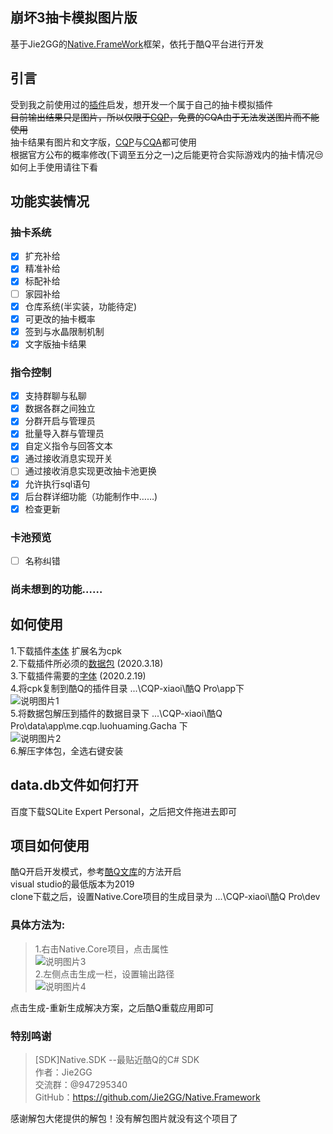 ## 崩坏3抽卡模拟图片版
基于Jie2GG的[Native.FrameWork](https://github.com/Jie2GG/Native.Framework)框架，依托于酷Q平台进行开发

## 引言
受到我之前使用过的[插件](https://cqp.cc/t/43414)启发，想开发一个属于自己的抽卡模拟插件<br>
~~目前输出结果只是图片，所以仅限于[CQP](https://cqp.cc/t/14901)，免费的CQA由于无法发送图片而不能使用~~<br>
抽卡结果有图片和文字版，[CQP](https://cqp.cc/t/14901)与[CQA](https://cqp.cc/t/23253)都可使用<br>
根据官方公布的概率修改(下调至五分之一)之后能更符合实际游戏内的抽卡情况:unamused:<br>
如何上手使用请往下看<br>
## 功能实装情况
### 抽卡系统
- [x] 扩充补给
- [x] 精准补给
- [x] 标配补给
- [ ] 家园补给
- [x] 仓库系统(半实装，功能待定)
- [x] 可更改的抽卡概率
- [x] 签到与水晶限制机制
- [x] 文字版抽卡结果
### 指令控制
- [x] 支持群聊与私聊
- [x] 数据各群之间独立
- [x] 分群开启与管理员
- [x] 批量导入群与管理员
- [x] 自定义指令与回答文本
- [x] 通过接收消息实现开关
- [ ] 通过接收消息实现更改抽卡池更换
- [x] 允许执行sql语句
- [x] 后台群详细功能（功能制作中……)
- [x] 检查更新 
### 卡池预览
- [ ] 名称纠错
### 尚未想到的功能……

## 如何使用
1.下载插件[本体](https://cqp.cc/t/47221) 扩展名为cpk<br>
2.下载插件所必须的[数据包](https://www.lanzous.com/iadd8ba) (2020.3.18)<br>
3.下载插件需要的[字体](https://www.lanzous.com/i9hl6ve) (2020.2.19)<br>
4.将cpk复制到酷Q的插件目录 ...\CQP-xiaoi\酷Q Pro\app下<br>
![说明图片1](https://i.loli.net/2020/03/21/QfVBumNkZ54j1bP.png)<br>
5.将数据包解压到插件的数据目录下 ...\CQP-xiaoi\酷Q Pro\data\app\me.cqp.luohuaming.Gacha 下<br>
![说明图片2](https://i.loli.net/2020/03/21/xeFt4rOMNIQpfbV.png)<br>
6.解压字体包，全选右键安装<br>
## data.db文件如何打开
百度下载SQLite Expert Personal，之后把文件拖进去即可<br>

## 项目如何使用
酷Q开启开发模式，参考[酷Q文库](https://docs.cqp.im/dev/v9/devmode/)的方法开启<br>
visual studio的最低版本为2019<br>
clone下载之后，设置Native.Core项目的生成目录为 ...\CQP-xiaoi\酷Q Pro\dev<br>
### 具体方法为:
>1.右击Native.Core项目，点击属性<br>
![说明图片3](https://i.loli.net/2020/03/21/PlNBCAHV1JWmLsO.png)<br>
2.左侧点击生成一栏，设置输出路径<br>
![说明图片4](https://i.loli.net/2020/03/21/mtCeRTWDHAh2Irg.png)<br>

点击生成-重新生成解决方案，之后酷Q重载应用即可
### 特别鸣谢
>\[SDK]Native.SDK --最贴近酷Q的C# SDK<br>
作者：Jie2GG<br>
交流群：@947295340<br>
GitHub：https://github.com/Jie2GG/Native.Framework<br>

感谢解包大佬提供的解包！没有解包图片就没有这个项目了

